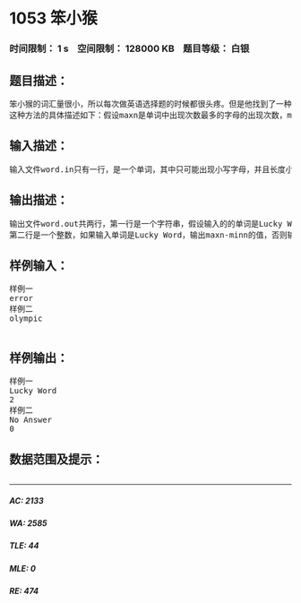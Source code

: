 # 1053 笨小猴   
### 时间限制： 1 s&nbsp;&nbsp;&nbsp;&nbsp;空间限制： 128000 KB&nbsp;&nbsp;&nbsp;&nbsp;题目等级： 白银  
## 题目描述：  

<pre>
笨小猴的词汇量很小，所以每次做英语选择题的时候都很头疼。但是他找到了一种方法，经试验证明，用这种方法去选择选项的时候选对的几率非常大！
这种方法的具体描述如下：假设maxn是单词中出现次数最多的字母的出现次数，minn是单词中出现次数最少的字母的出现次数，如果maxn-minn是一个质数，那么笨小猴就认为这是个Lucky Word，这样的单词很可能就是正确的答案。
</pre>
  
  
## 输入描述：  

<pre>
输入文件word.in只有一行，是一个单词，其中只可能出现小写字母，并且长度小于100。
</pre>
  
  
## 输出描述：  

<pre>
输出文件word.out共两行，第一行是一个字符串，假设输入的的单词是Lucky Word，那么输出“Lucky Word”，否则输出“No Answer”；
第二行是一个整数，如果输入单词是Lucky Word，输出maxn-minn的值，否则输出0。
</pre>
  
  
## 样例输入：  

<pre>
样例一
error
样例二
olympic
 
</pre>
  
  
## 样例输出：  

<pre>
样例一
Lucky Word
2
样例二
No Answer
0
</pre>
  
  
## 数据范围及提示：  

<pre>
</pre>
  
  
***  

##### AC: 2133  
##### WA: 2585  
##### TLE: 44  
##### MLE: 0  
##### RE: 474  
